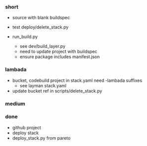 ### short

- source with blank buildspec

- test deploy/delete_stack.py

- run_build.py
  - see dev/build_layer.py
  - need to update project with buildspec
  - ensure package includes manifest.json

### lambada

- bucket, codebuild project in stack.yaml need -lambada suffixes
  - see layman stack.yaml
- update bucket ref in scripts/delete_stack.py

### medium

### done

- github project
- deploy stack
- deploy_stack.py from pareto
